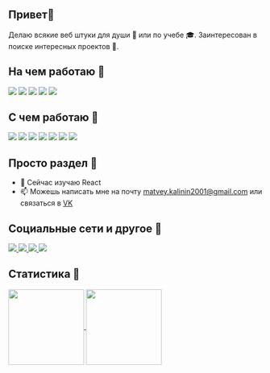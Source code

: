 ## Привет:wave:
Делаю всякие веб штуки для души :ghost: или по учебе :mortar_board:. Заинтересован в поиске интересных проектов :eyes:.

## На чем работаю :wrench:
![](https://img.shields.io/badge/OS-Windows-blue?logo=windows)
![](https://img.shields.io/badge/OS-Ubuntu-blue?logo=ubuntu)
![](https://img.shields.io/badge/IDE-WebStorm-blue?logo=webstorm)
![](https://img.shields.io/badge/IDE-Visual%20Studio-blue?logo=visualstudio)
![](https://img.shields.io/badge/Editor-Visual%20Studio%20Code-blue?logo=visualstudiocode)

## С чем работаю :hammer:
![](https://img.shields.io/badge/Верстка-HTML-informational?logo=html5)
![](https://img.shields.io/badge/Верстка-CSS-informational?logo=css3)
![](https://img.shields.io/badge/WEB-JavaScript-informational?logo=javascript)
![](https://img.shields.io/badge/WEB-TypeScript-informational?logo=typescript)
![](https://img.shields.io/badge/WEB-Angular-informational?logo=angular)
![](https://img.shields.io/badge/WEB-Node.js-informational?logo=nodedotjs)
![](https://img.shields.io/badge/WEB-Express.js-informational?logo=express)

## Просто раздел :walking:
- 🌱 Сейчас изучаю React 
- 📫 Можешь написать мне на почту matvey.kalinin2001@gmail.com или связаться в [VK](https://vk.com/matthewkalinin)

## Социальные сети и другое :speech_balloon:
<a href="https://github.com/GrafHollywood">
  <img src="https://img.shields.io/badge/GitHub-GrafHollywood-brightgreen?logo=GitHub">
</a>
<a href="https://vk.com/matthewkalinin">
  <img src="https://img.shields.io/badge/VK-matthewkalinin-brightgreen?logo=vk">
</a>
<a href="https://www.instagram.com/matthew_kalinin.jpg/">
  <img src="https://img.shields.io/badge/Instagram-matthew_kalinin.jpg-brightgreen?logo=instagram">
</a> 
<a href="https://discord.gg/KzDAmGNN6Y">
  <img src="https://img.shields.io/discord/840607976917827654?label=Discord%20server&logo=discord&logoColor=white">
</a>

## Статистика :blue_book:
<a href="https://github.com/GrafHollywood/GrafHollywood">
  <img align="center" src="https://github-readme-stats.vercel.app/api?username=GrafHollywood&theme=radical&show_icons=true" height=150px/>
</a>
<a href="https://github.com/GrafHollywood/GrafHollywood">
  <img align="center" src="https://github-readme-stats.vercel.app/api/top-langs/?username=GrafHollywood&theme=radical&layout=compact" height=150px/>
</a>
